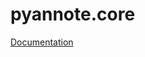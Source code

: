 pyannote.core
=============

[Documentation](http://nbviewer.ipython.org/github/pyannote/pyannote-core/blob/master/doc/index.ipynb)